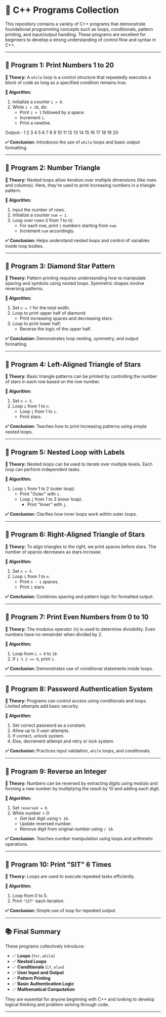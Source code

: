 # 📘 C++ Programs Collection

This repository contains a variety of C++ programs that demonstrate foundational programming concepts such as loops, conditionals, pattern printing, and input/output handling. These programs are excellent for beginners to develop a strong understanding of control flow and syntax in C++.

---

## 🔹 Program 1: Print Numbers 1 to 20

**🎯 Theory:**
A `while` loop is a control structure that repeatedly executes a block of code as long as a specified condition remains true.

**📌 Algorithm:**
1. Initialize a counter `i = 0`.
2. While `i < 20`, do:
   - Print `i + 1` followed by a space.
   - Increment `i`.
   - Print a newline.

Output:-
1
2 
3 
4 
5 
6 
7 
8 
9 
10 
11 
12 
13 
14 
15 
16 
17 
18 
19 
20 


**✅ Conclusion:**
Introduces the use of `while` loops and basic output formatting.

---

## 🔹 Program 2: Number Triangle

**🎯 Theory:**
Nested loops allow iteration over multiple dimensions (like rows and columns). Here, they're used to print increasing numbers in a triangle pattern.

**📌 Algorithm:**
1. Input the number of rows.
2. Initialize a counter `num = 1`.
3. Loop over rows (i from 1 to n):
   - For each row, print `i` numbers starting from `num`.
   - Increment `num` accordingly.

**✅ Conclusion:**
Helps understand nested loops and control of variables inside loop bodies.

---

## 🔹 Program 3: Diamond Star Pattern

**🎯 Theory:**
Pattern printing requires understanding how to manipulate spacing and symbols using nested loops. Symmetric shapes involve reversing patterns.

**📌 Algorithm:**
1. Set `n = 7` for the total width.
2. Loop to print upper half of diamond:
   - Print increasing spaces and decreasing stars.
3. Loop to print lower half:
   - Reverse the logic of the upper half.

**✅ Conclusion:**
Demonstrates loop nesting, symmetry, and output formatting.

---

## 🔹 Program 4: Left-Aligned Triangle of Stars

**🎯 Theory:**
Basic triangle patterns can be printed by controlling the number of stars in each row based on the row number.

**📌 Algorithm:**
1. Set `n = 5`.
2. Loop `i` from 1 to `n`.
   - Loop `j` from 1 to `i`.
   - Print stars.

**✅ Conclusion:**
Teaches how to print increasing patterns using simple nested loops.

---

## 🔹 Program 5: Nested Loop with Labels

**🎯 Theory:**
Nested loops can be used to iterate over multiple levels. Each loop can perform independent tasks.

**📌 Algorithm:**
1. Loop `i` from 1 to 2 (outer loop).
   - Print "Outer" with `i`.
   - Loop `j` from 1 to 3 (inner loop).
     - Print "Inner" with `j`.

**✅ Conclusion:**
Clarifies how inner loops work within outer loops.

---

## 🔹 Program 6: Right-Aligned Triangle of Stars

**🎯 Theory:**
To align triangles to the right, we print spaces before stars. The number of spaces decreases as stars increase.

**📌 Algorithm:**
1. Set `n = 5`.
2. Loop `i` from 1 to `n`:
   - Print `n - i` spaces.
   - Print `i` stars.

**✅ Conclusion:**
Combines spacing and pattern logic for formatted output.

---

## 🔹 Program 7: Print Even Numbers from 0 to 10

**🎯 Theory:**
The modulus operator (`%`) is used to determine divisibility. Even numbers have no remainder when divided by 2.

**📌 Algorithm:**
1. Loop from `i = 0` to `10`.
2. If `i % 2 == 0`, print `i`.

**✅ Conclusion:**
Demonstrates use of conditional statements inside loops.

---

## 🔹 Program 8: Password Authentication System

**🎯 Theory:**
Programs can control access using conditionals and loops. Limited attempts add basic security.

**📌 Algorithm:**
1. Set correct password as a constant.
2. Allow up to 3 user attempts.
3. If correct, unlock system.
4. Else, decrement attempt and retry or lock system.

**✅ Conclusion:**
Practices input validation, `while` loops, and conditionals.

---

## 🔹 Program 9: Reverse an Integer

**🎯 Theory:**
Numbers can be reversed by extracting digits using modulo and forming a new number by multiplying the result by 10 and adding each digit.

**📌 Algorithm:**
1. Set `reversed = 0`.
2. While number > 0:
   - Get last digit using `% 10`.
   - Update reversed number.
   - Remove digit from original number using `/ 10`.

**✅ Conclusion:**
Teaches number manipulation using loops and arithmetic operations.

---

## 🔹 Program 10: Print "SIT" 6 Times

**🎯 Theory:**
Loops are used to execute repeated tasks efficiently.

**📌 Algorithm:**
1. Loop from 0 to 5.
2. Print `"SIT"` each iteration.

**✅ Conclusion:**
Simple use of loop for repeated output.

---

## 📚 Final Summary

These programs collectively introduce:

- ✅ **Loops** (`for`, `while`)
- ✅ **Nested Loops**
- ✅ **Conditionals** (`if`, `else`)
- ✅ **User Input and Output**
- ✅ **Pattern Printing**
- ✅ **Basic Authentication Logic**
- ✅ **Mathematical Computation**

They are essential for anyone beginning with C++ and looking to develop logical thinking and problem-solving through code.

---


